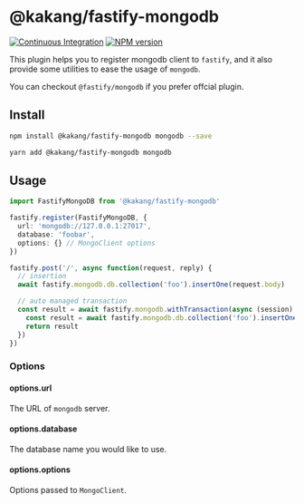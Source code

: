 # @kakang/fastify-mongodb

[![Continuous Integration](https://github.com/kaka-repo/fastify-plugins/actions/workflows/ci-multipart.yml/badge.svg)](https://github.com/kaka-repo/fastify-plugins/actions/workflows/ci-multipart.yml)
[![NPM version](https://img.shields.io/npm/v/@kakang/fastify-mongodb.svg?style=flat)](https://www.npmjs.com/package/@kakang/fastify-mongodb)

This plugin helps you to register mongodb client to `fastify`,
and it also provide some utilities to ease the usage of `mongodb`.

You can checkout `@fastify/mongodb` if you prefer offcial plugin.

## Install

```bash
npm install @kakang/fastify-mongodb mongodb --save

yarn add @kakang/fastify-mongodb mongodb
```

## Usage

```ts
import FastifyMongoDB from '@kakang/fastify-mongodb'

fastify.register(FastifyMongoDB, {
  url: 'mongodb://127.0.0.1:27017',
  database: 'foobar',
  options: {} // MongoClient options
})

fastify.post('/', async function(request, reply) {
  // insertion
  await fastify.mongodb.db.collection('foo').insertOne(request.body)

  // auto managed transaction
  const result = await fastify.mongodb.withTransaction(async (session) => {
    const result = await fastify.mongodb.db.collection('foo').insertOne(request.body, { session })
    return result
  })
})
```

### Options

#### options.url

The URL of `mongodb` server.

#### options.database

The database name you would like to use.

#### options.options

Options passed to `MongoClient`.
